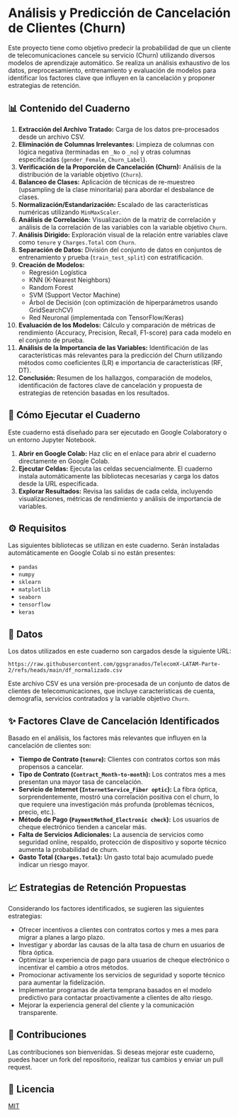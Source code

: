 # Análisis y Predicción de Cancelación de Clientes (Churn)

Este proyecto tiene como objetivo predecir la probabilidad de que un cliente de telecomunicaciones cancele su servicio (Churn) utilizando diversos modelos de aprendizaje automático. Se realiza un análisis exhaustivo de los datos, preprocesamiento, entrenamiento y evaluación de modelos para identificar los factores clave que influyen en la cancelación y proponer estrategias de retención.

## 📊 Contenido del Cuaderno

1.  **Extracción del Archivo Tratado:** Carga de los datos pre-procesados desde un archivo CSV.
2.  **Eliminación de Columnas Irrelevantes:** Limpieza de columnas con lógica negativa (terminadas en `_No` o `_no`) y otras columnas especificadas (`gender_Female`, `Churn_Label`).
3.  **Verificación de la Proporción de Cancelación (Churn):** Análisis de la distribución de la variable objetivo (`Churn`).
4.  **Balanceo de Clases:** Aplicación de técnicas de re-muestreo (upsampling de la clase minoritaria) para abordar el desbalance de clases.
5.  **Normalización/Estandarización:** Escalado de las características numéricas utilizando `MinMaxScaler`.
6.  **Análisis de Correlación:** Visualización de la matriz de correlación y análisis de la correlación de las variables con la variable objetivo `Churn`.
7.  **Análisis Dirigido:** Exploración visual de la relación entre variables clave como `tenure` y `Charges.Total` con `Churn`.
8.  **Separación de Datos:** División del conjunto de datos en conjuntos de entrenamiento y prueba (`train_test_split`) con estratificación.
9.  **Creación de Modelos:**
    *   Regresión Logística
    *   KNN (K-Nearest Neighbors)
    *   Random Forest
    *   SVM (Support Vector Machine)
    *   Árbol de Decisión (con optimización de hiperparámetros usando GridSearchCV)
    *   Red Neuronal (implementada con TensorFlow/Keras)
10. **Evaluación de los Modelos:** Cálculo y comparación de métricas de rendimiento (Accuracy, Precision, Recall, F1-score) para cada modelo en el conjunto de prueba.
11. **Análisis de la Importancia de las Variables:** Identificación de las características más relevantes para la predicción del Churn utilizando métodos como coeficientes (LR) e importancia de características (RF, DT).
12. **Conclusión:** Resumen de los hallazgos, comparación de modelos, identificación de factores clave de cancelación y propuesta de estrategias de retención basadas en los resultados.

## 🚀 Cómo Ejecutar el Cuaderno

Este cuaderno está diseñado para ser ejecutado en Google Colaboratory o un entorno Jupyter Notebook.

1.  **Abrir en Google Colab:** Haz clic en el enlace para abrir el cuaderno directamente en Google Colab.
2.  **Ejecutar Celdas:** Ejecuta las celdas secuencialmente. El cuaderno instala automáticamente las bibliotecas necesarias y carga los datos desde la URL especificada.
3.  **Explorar Resultados:** Revisa las salidas de cada celda, incluyendo visualizaciones, métricas de rendimiento y análisis de importancia de variables.

## ⚙️ Requisitos

Las siguientes bibliotecas se utilizan en este cuaderno. Serán instaladas automáticamente en Google Colab si no están presentes:

*   `pandas`
*   `numpy`
*   `sklearn`
*   `matplotlib`
*   `seaborn`
*   `tensorflow`
*   `keras`

## 📂 Datos

Los datos utilizados en este cuaderno son cargados desde la siguiente URL:

`https://raw.githubusercontent.com/ggsgranados/TelecomX-LATAM-Parte-2/refs/heads/main/df_normalizado.csv`

Este archivo CSV es una versión pre-procesada de un conjunto de datos de clientes de telecomunicaciones, que incluye características de cuenta, demografía, servicios contratados y la variable objetivo `Churn`.

## ✨ Factores Clave de Cancelación Identificados

Basado en el análisis, los factores más relevantes que influyen en la cancelación de clientes son:

*   **Tiempo de Contrato (`tenure`):** Clientes con contratos cortos son más propensos a cancelar.
*   **Tipo de Contrato (`Contract_Month-to-month`):** Los contratos mes a mes presentan una mayor tasa de cancelación.
*   **Servicio de Internet (`InternetService_Fiber optic`):** La fibra óptica, sorprendentemente, mostró una correlación positiva con el churn, lo que requiere una investigación más profunda (problemas técnicos, precio, etc.).
*   **Método de Pago (`PaymentMethod_Electronic check`):** Los usuarios de cheque electrónico tienden a cancelar más.
*   **Falta de Servicios Adicionales:** La ausencia de servicios como seguridad online, respaldo, protección de dispositivo y soporte técnico aumenta la probabilidad de churn.
*   **Gasto Total (`Charges.Total`):** Un gasto total bajo acumulado puede indicar un riesgo mayor.

## 📈 Estrategias de Retención Propuestas

Considerando los factores identificados, se sugieren las siguientes estrategias:

*   Ofrecer incentivos a clientes con contratos cortos y mes a mes para migrar a planes a largo plazo.
*   Investigar y abordar las causas de la alta tasa de churn en usuarios de fibra óptica.
*   Optimizar la experiencia de pago para usuarios de cheque electrónico o incentivar el cambio a otros métodos.
*   Promocionar activamente los servicios de seguridad y soporte técnico para aumentar la fidelización.
*   Implementar programas de alerta temprana basados en el modelo predictivo para contactar proactivamente a clientes de alto riesgo.
*   Mejorar la experiencia general del cliente y la comunicación transparente.

## 🤝 Contribuciones

Las contribuciones son bienvenidas. Si deseas mejorar este cuaderno, puedes hacer un fork del repositorio, realizar tus cambios y enviar un pull request.

## 📄 Licencia

[MIT](https://github.com/ggsgranados/TelecomX-LATAM-Parte-2/blob/main/LICENSE)
